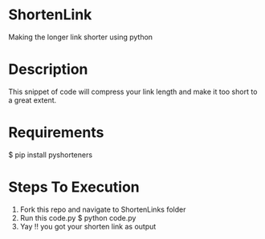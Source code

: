 # ShortenLink
Making the longer link shorter using python

# Description
This snippet of code will compress your link length and make it too short to a great extent.
 # Requirements
 $ pip install pyshorteners

 # Steps To Execution
1. Fork this repo and navigate to ShortenLinks folder <br>
2. Run this code.py $ python code.py <br>
3. Yay !! you got your shorten link as output
